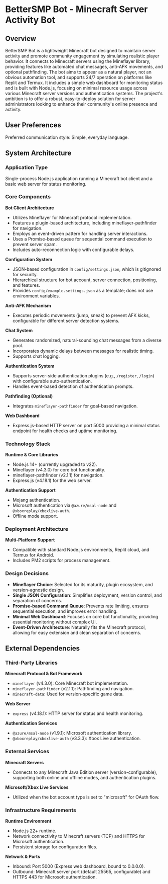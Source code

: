 # BetterSMP Bot - Minecraft Server Activity Bot

## Overview

BetterSMP Bot is a lightweight Minecraft bot designed to maintain server activity and promote community engagement by simulating realistic player behavior. It connects to Minecraft servers using the Mineflayer library, providing features like automated chat messages, anti-AFK movements, and optional pathfinding. The bot aims to appear as a natural player, not an obvious automation tool, and supports 24/7 operation on platforms like Replit and Termux. It includes a simple web dashboard for monitoring status and is built with Node.js, focusing on minimal resource usage across various Minecraft server versions and authentication systems. The project's ambition is to offer a robust, easy-to-deploy solution for server administrators looking to enhance their community's online presence and activity.

## User Preferences

Preferred communication style: Simple, everyday language.

## System Architecture

### Application Type
Single-process Node.js application running a Minecraft bot client and a basic web server for status monitoring.

### Core Components

**Bot Client Architecture**
- Utilizes Mineflayer for Minecraft protocol implementation.
- Features a plugin-based architecture, including mineflayer-pathfinder for navigation.
- Employs an event-driven pattern for handling server interactions.
- Uses a Promise-based queue for sequential command execution to prevent server spam.
- Includes auto-reconnection logic with configurable delays.

**Configuration System**
- JSON-based configuration in `config/settings.json`, which is gitignored for security.
- Hierarchical structure for bot account, server connection, positioning, and features.
- Provides `config/example.settings.json` as a template; does not use environment variables.

**Anti-AFK Mechanism**
- Executes periodic movements (jump, sneak) to prevent AFK kicks, configurable for different server detection systems.

**Chat System**
- Generates randomized, natural-sounding chat messages from a diverse pool.
- Incorporates dynamic delays between messages for realistic timing.
- Supports chat logging.

**Authentication System**
- Supports server-side authentication plugins (e.g., `/register`, `/login`) with configurable auto-authentication.
- Handles event-based detection of authentication prompts.

**Pathfinding (Optional)**
- Integrates `mineflayer-pathfinder` for goal-based navigation.

**Web Dashboard**
- Express.js-based HTTP server on port 5000 providing a minimal status endpoint for health checks and uptime monitoring.

### Technology Stack

**Runtime & Core Libraries**
- Node.js 14+ (currently upgraded to v22).
- Mineflayer (v4.3.0) for core bot functionality.
- mineflayer-pathfinder (v2.1.1) for navigation.
- Express.js (v4.18.1) for the web server.

**Authentication Support**
- Mojang authentication.
- Microsoft authentication via `@azure/msal-node` and `@xboxreplay/xboxlive-auth`.
- Offline mode support.

### Deployment Architecture

**Multi-Platform Support**
- Compatible with standard Node.js environments, Replit cloud, and Termux for Android.
- Includes PM2 scripts for process management.

### Design Decisions

- **Mineflayer Choice**: Selected for its maturity, plugin ecosystem, and version-agnostic design.
- **Single JSON Configuration**: Simplifies deployment, version control, and separation of concerns.
- **Promise-based Command Queue**: Prevents rate limiting, ensures sequential execution, and improves error handling.
- **Minimal Web Dashboard**: Focuses on core bot functionality, providing essential monitoring without complex UI.
- **Event-Driven Architecture**: Naturally fits the Minecraft protocol, allowing for easy extension and clean separation of concerns.

## External Dependencies

### Third-Party Libraries

**Minecraft Protocol & Bot Framework**
- `mineflayer` (v4.3.0): Core Minecraft bot implementation.
- `mineflayer-pathfinder` (v2.1.1): Pathfinding and navigation.
- `minecraft-data`: Used for version-specific game data.

**Web Server**
- `express` (v4.18.1): HTTP server for status and health monitoring.

**Authentication Services**
- `@azure/msal-node` (v1.9.1): Microsoft authentication library.
- `@xboxreplay/xboxlive-auth` (v3.3.3): Xbox Live authentication.

### External Services

**Minecraft Servers**
- Connects to any Minecraft Java Edition server (version-configurable), supporting both online and offline modes, and authentication plugins.

**Microsoft/Xbox Live Services**
- Utilized when the bot account type is set to "microsoft" for OAuth flow.

### Infrastructure Requirements

**Runtime Environment**
- Node.js 22+ runtime.
- Network connectivity to Minecraft servers (TCP) and HTTPS for Microsoft authentication.
- Persistent storage for configuration files.

**Network & Ports**
- Inbound: Port 5000 (Express web dashboard, bound to 0.0.0.0).
- Outbound: Minecraft server port (default 25565, configurable) and HTTPS 443 for Microsoft authentication.